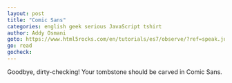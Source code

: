 ```yaml
---
layout: post
title: "Comic Sans"
categories: english geek serious JavaScript tshirt
author: Addy Osmani
goto: https://www.html5rocks.com/en/tutorials/es7/observe/?ref=speak.junglestar.org
go: read
gocheck:  
---
```

Goodbye, dirty-checking! Your tombstone should be carved in Comic Sans.
